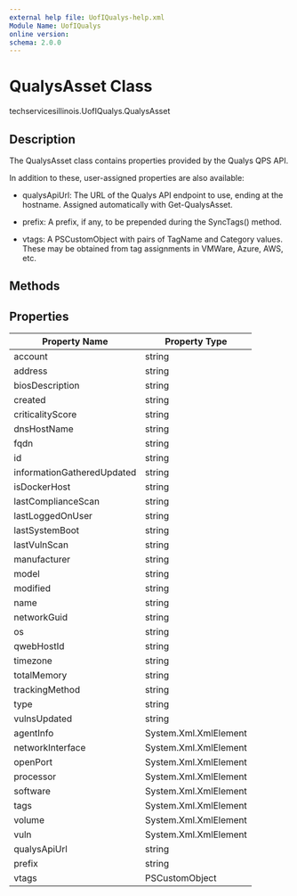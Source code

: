 ```yaml
---
external help file: UofIQualys-help.xml
Module Name: UofIQualys
online version:
schema: 2.0.0
---
```


# QualysAsset Class

techservicesillinois.UofIQualys.QualysAsset

## Description

The QualysAsset class contains properties provided by the Qualys QPS API.

In addition to these, user-assigned properties are also available:

- qualysApiUrl: The URL of the Qualys API endpoint to use, ending at the hostname. Assigned automatically with Get-QualysAsset.

- prefix: A prefix, if any, to be prepended during the SyncTags() method.

- vtags: A PSCustomObject with pairs of TagName and Category values. These may be obtained from tag assignments in VMWare, Azure, AWS, etc.

## Methods



## Properties

| Property Name | Property Type |
| --- | --- |
| account | string |
| address | string |
| biosDescription | string |
| created | string |
| criticalityScore | string |
| dnsHostName | string |
| fqdn | string |
| id | string |
| informationGatheredUpdated | string |
| isDockerHost | string |
| lastComplianceScan | string |
| lastLoggedOnUser | string |
| lastSystemBoot | string |
| lastVulnScan | string |
| manufacturer | string |
| model | string |
| modified | string |
| name | string |
| networkGuid | string |
| os | string |
| qwebHostId | string |
| timezone | string |
| totalMemory | string |
| trackingMethod | string |
| type | string |
| vulnsUpdated | string |
| agentInfo | System.Xml.XmlElement |
| networkInterface | System.Xml.XmlElement |
| openPort | System.Xml.XmlElement |
| processor | System.Xml.XmlElement |
| software | System.Xml.XmlElement |
| tags | System.Xml.XmlElement |
| volume | System.Xml.XmlElement |
| vuln | System.Xml.XmlElement |
| qualysApiUrl | string |
| prefix | string |
| vtags | PSCustomObject |
